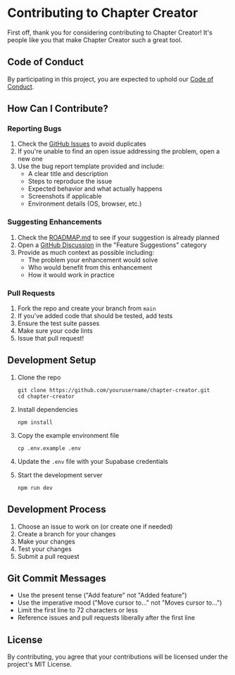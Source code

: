 
# Contributing to Chapter Creator

First off, thank you for considering contributing to Chapter Creator! It's people like you that make Chapter Creator such a great tool.

## Code of Conduct

By participating in this project, you are expected to uphold our [Code of Conduct](CODE_OF_CONDUCT.md).

## How Can I Contribute?

### Reporting Bugs

1. Check the [GitHub Issues](https://github.com/yourusername/chapter-creator/issues) to avoid duplicates
2. If you're unable to find an open issue addressing the problem, open a new one
3. Use the bug report template provided and include:
   - A clear title and description
   - Steps to reproduce the issue
   - Expected behavior and what actually happens
   - Screenshots if applicable
   - Environment details (OS, browser, etc.)

### Suggesting Enhancements

1. Check the [ROADMAP.md](ROADMAP.md) to see if your suggestion is already planned
2. Open a [GitHub Discussion](https://github.com/yourusername/chapter-creator/discussions) in the "Feature Suggestions" category
3. Provide as much context as possible including:
   - The problem your enhancement would solve
   - Who would benefit from this enhancement
   - How it would work in practice

### Pull Requests

1. Fork the repo and create your branch from `main`
2. If you've added code that should be tested, add tests
3. Ensure the test suite passes
4. Make sure your code lints
5. Issue that pull request!

## Development Setup

1. Clone the repo
   ```
   git clone https://github.com/yourusername/chapter-creator.git
   cd chapter-creator
   ```

2. Install dependencies
   ```
   npm install
   ```

3. Copy the example environment file
   ```
   cp .env.example .env
   ```

4. Update the `.env` file with your Supabase credentials

5. Start the development server
   ```
   npm run dev
   ```

## Development Process

1. Choose an issue to work on (or create one if needed)
2. Create a branch for your changes
3. Make your changes
4. Test your changes
5. Submit a pull request

## Git Commit Messages

- Use the present tense ("Add feature" not "Added feature")
- Use the imperative mood ("Move cursor to..." not "Moves cursor to...")
- Limit the first line to 72 characters or less
- Reference issues and pull requests liberally after the first line

## License

By contributing, you agree that your contributions will be licensed under the project's MIT License.

